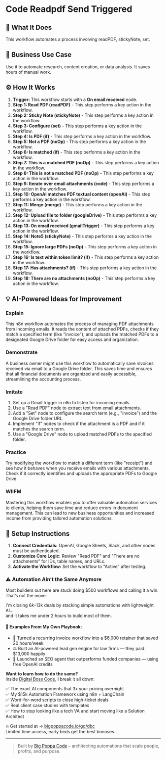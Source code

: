 # Code Readpdf Send Triggered

## 🚀 What It Does
This workflow automates a process involving readPDF, stickyNote, set.

## 💼 Business Use Case
Use it to automate research, content creation, or data analysis. It saves hours of manual work.

## ⚙️ How It Works
1.  **Trigger:** This workflow starts with a **On email received** node.
2. **Step 1: Read PDF (readPDF)** - This step performs a key action in the workflow.
3. **Step 2: Sticky Note (stickyNote)** - This step performs a key action in the workflow.
4. **Step 3: Configure (set)** - This step performs a key action in the workflow.
5. **Step 4: Is PDF (if)** - This step performs a key action in the workflow.
6. **Step 5: Not a PDF (noOp)** - This step performs a key action in the workflow.
7. **Step 6: Is matched (if)** - This step performs a key action in the workflow.
8. **Step 7: This is a matched PDF (noOp)** - This step performs a key action in the workflow.
9. **Step 8: This is not a matched PDF (noOp)** - This step performs a key action in the workflow.
10. **Step 9: Iterate over email attachments (code)** - This step performs a key action in the workflow.
11. **Step 10: OpenAI matches PDF textual content (openAi)** - This step performs a key action in the workflow.
12. **Step 11: Merge (merge)** - This step performs a key action in the workflow.
13. **Step 12: Upload file to folder (googleDrive)** - This step performs a key action in the workflow.
14. **Step 13: On email received (gmailTrigger)** - This step performs a key action in the workflow.
15. **Step 14: Note5 (stickyNote)** - This step performs a key action in the workflow.
16. **Step 15: Ignore large PDFs (noOp)** - This step performs a key action in the workflow.
17. **Step 16: Is text within token limit? (if)** - This step performs a key action in the workflow.
18. **Step 17: Has attachments? (if)** - This step performs a key action in the workflow.
19. **Step 18: There are no attachments (noOp)** - This step performs a key action in the workflow.

## 💡 AI-Powered Ideas for Improvement
### Explain
This n8n workflow automates the process of managing PDF attachments from incoming emails. It reads the content of attached PDFs, checks if they match a specified term (like "invoice"), and uploads the matched PDFs to a designated Google Drive folder for easy access and organization.

### Demonstrate
A business owner might use this workflow to automatically save invoices received via email to a Google Drive folder. This saves time and ensures that all financial documents are organized and easily accessible, streamlining the accounting process.

### Imitate
1. Set up a Gmail trigger in n8n to listen for incoming emails.
2. Use a "Read PDF" node to extract text from email attachments.
3. Add a "Set" node to configure the search term (e.g., "invoice") and the Google Drive folder URL.
4. Implement "If" nodes to check if the attachment is a PDF and if it matches the search term.
5. Use a "Google Drive" node to upload matched PDFs to the specified folder.

### Practice
Try modifying the workflow to match a different term (like "receipt") and see how it behaves when you receive emails with various attachments. Check if it correctly identifies and uploads the appropriate PDFs to Google Drive.

### WIIFM
Mastering this workflow enables you to offer valuable automation services to clients, helping them save time and reduce errors in document management. This can lead to new business opportunities and increased income from providing tailored automation solutions.

## 🔧 Setup Instructions
1. **Connect Credentials:** OpenAI, Google Sheets, Slack, and other nodes must be authenticated.
2. **Customize Core Logic:** Review "Read PDF" and "There are no attachments" for IDs, table names, and URLs.
3. **Activate the Workflow:** Set the workflow to "Active" after testing.

### ⚠️ Automation Ain’t the Same Anymore

Most builders out here are stuck doing $500 workflows and calling it a win.  
That’s not the move.  

I'm closing $6k–$13k deals by stacking simple automations with lightweight AI...  
and it takes me under 2 hours to build most of them.

#### 🧠 Examples From My Own Playbook:
- 🔁 Turned a recurring invoice workflow into a $6,000 retainer that saved 20 hours/week  
- ⚖️ Built an AI-powered lead gen engine for law firms — they paid $13,000 happily  
- 🚀 Launched an SEO agent that outperforms funded companies — using free OpenAI credits  

**Want to learn how to do the same?**  
Inside [Digital Boss Code](https://bigpoppacode.io/go/dbc), I break it all down:

✅ The exact AI components that 3x your pricing overnight  
✅ My $15k Automation Framework using n8n + LangChain  
✅ Word-for-word scripts to close high-ticket deals  
✅ Real client case studies with templates  
✅ How to stop looking like a tech VA and start moving like a Solution Architect  

🔥 Get started at → [bigpoppacode.io/go/dbc](https://bigpoppacode.io/go/dbc)  
Limited time access, early birds get the best bonuses.

---
> Built by [Big Poppa Code](https://bigpoppacode.io) – architecting automations that scale people, profits, and purpose.
